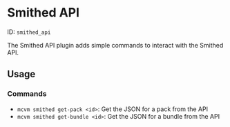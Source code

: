 # Smithed API
ID: `smithed_api`

The Smithed API plugin adds simple commands to interact with the Smithed API.

## Usage
### Commands
- `mcvm smithed get-pack <id>`: Get the JSON for a pack from the API
- `mcvm smithed get-bundle <id>`: Get the JSON for a bundle from the API